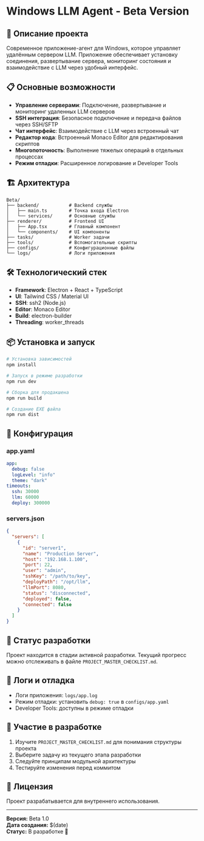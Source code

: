 # Windows LLM Agent - Beta Version

## 🚀 Описание проекта

Современное приложение-агент для Windows, которое управляет удалённым сервером LLM. Приложение обеспечивает установку соединения, развертывание сервера, мониторинг состояния и взаимодействие с LLM через удобный интерфейс.

## 📋 Основные возможности

- **Управление серверами**: Подключение, развертывание и мониторинг удаленных LLM серверов
- **SSH интеграция**: Безопасное подключение и передача файлов через SSH/SFTP
- **Чат интерфейс**: Взаимодействие с LLM через встроенный чат
- **Редактор кода**: Встроенный Monaco Editor для редактирования скриптов
- **Многопоточность**: Выполнение тяжелых операций в отдельных процессах
- **Режим отладки**: Расширенное логирование и Developer Tools

## 🏗️ Архитектура

```
Beta/
├── backend/           # Backend службы
│   ├── main.ts        # Точка входа Electron
│   └── services/      # Основные службы
├── renderer/          # Frontend UI
│   ├── App.tsx        # Главный компонент
│   └── components/    # UI компоненты
├── tasks/             # Worker задачи
├── tools/             # Вспомогательные скрипты
├── configs/           # Конфигурационные файлы
└── logs/              # Логи приложения
```

## 🛠️ Технологический стек

- **Framework**: Electron + React + TypeScript
- **UI**: Tailwind CSS / Material UI
- **SSH**: ssh2 (Node.js)
- **Editor**: Monaco Editor
- **Build**: electron-builder
- **Threading**: worker_threads

## 📦 Установка и запуск

```bash
# Установка зависимостей
npm install

# Запуск в режиме разработки
npm run dev

# Сборка для продакшена
npm run build

# Создание EXE файла
npm run dist
```

## 🔧 Конфигурация

### app.yaml
```yaml
app:
  debug: false
  logLevel: "info"
  theme: "dark"
timeouts:
  ssh: 30000
  llm: 60000
  deploy: 300000
```

### servers.json
```json
{
  "servers": [
    {
      "id": "server1",
      "name": "Production Server",
      "host": "192.168.1.100",
      "port": 22,
      "user": "admin",
      "sshKey": "/path/to/key",
      "deployPath": "/opt/llm",
      "llmPort": 8080,
      "status": "disconnected",
      "deployed": false,
      "connected": false
    }
  ]
}
```

## 🚦 Статус разработки

Проект находится в стадии активной разработки. Текущий прогресс можно отслеживать в файле `PROJECT_MASTER_CHECKLIST.md`.

## 📝 Логи и отладка

- Логи приложения: `logs/app.log`
- Режим отладки: установить `debug: true` в `configs/app.yaml`
- Developer Tools: доступны в режиме отладки

## 🤝 Участие в разработке

1. Изучите `PROJECT_MASTER_CHECKLIST.md` для понимания структуры проекта
2. Выберите задачу из текущего этапа разработки
3. Следуйте принципам модульной архитектуры
4. Тестируйте изменения перед коммитом

## 📄 Лицензия

Проект разрабатывается для внутреннего использования.

---

**Версия:** Beta 1.0  
**Дата создания:** $(date)  
**Статус:** В разработке 🚧
